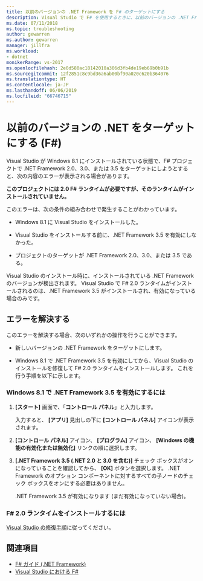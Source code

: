 ```yaml
---
title: 以前のバージョンの .NET Framework を F# のターゲットにする
description: Visual Studio で F# を使用するときに、以前のバージョンの .NET Framework をターゲットにする場合について説明します。
ms.date: 07/11/2018
ms.topic: troubleshooting
author: gewarren
ms.author: gewarren
manager: jillfra
ms.workload:
- dotnet
monikerRange: vs-2017
ms.openlocfilehash: 2e0d580ac18142010a306d3fb4de19eb69b0b91b
ms.sourcegitcommit: 12f2851c8c9bd36a6ab00bf90a020c620b364076
ms.translationtype: HT
ms.contentlocale: ja-JP
ms.lasthandoff: 06/06/2019
ms.locfileid: "66746715"
---
```

# <a name="target-older-versions-of-net-f"></a>以前のバージョンの .NET をターゲットにする (F#)

Visual Studio が Windows 8.1 にインストールされている状態で、F# プロジェクトで .NET Framework 2.0、3.0、または 3.5 をターゲットにしようとすると、次の内容のエラーが表示される場合があります。

**このプロジェクトには 2.0 F# ランタイムが必要ですが、そのランタイムがインストールされていません。**

このエラーは、次の条件の組み合わせで発生することがわかっています。

- Windows 8.1 に Visual Studio をインストールした。

- Visual Studio をインストールする前に、.NET Framework 3.5 を有効にしなかった。

- プロジェクトのターゲットが .NET Framework 2.0、3.0、または 3.5 である。

Visual Studio のインストール時に、インストールされている .NET Framework のバージョンが検出されます。 Visual Studio で F# 2.0 ランタイムがインストールされるのは、.NET Framework 3.5 がインストールされ、有効になっている場合のみです。

## <a name="resolve-the-error"></a>エラーを解決する

このエラーを解決する場合、次のいずれかの操作を行うことができます。

- 新しいバージョンの .NET Framework をターゲットにします。

- Windows 8.1 で .NET Framework 3.5 を有効にしてから、Visual Studio のインストールを修復して F# 2.0 ランタイムをインストールします。 これを行う手順を以下に示します。

### <a name="to-enable-the-net-framework-35-on-windows-81"></a>Windows 8.1 で .NET Framework 3.5 を有効にするには

1. **[スタート]** 画面で、「**コントロール パネル**」と入力します。

   入力すると、 **[アプリ]** 見出しの下に **[コントロール パネル]** アイコンが表示されます。

2. **[コントロール パネル]** アイコン、 **[プログラム]** アイコン、 **[Windows の機能の有効化または無効化]** リンクの順に選択します。

3. **[.NET Framework 3.5 (.NET 2.0 と 3.0 を含む)]** チェック ボックスがオンになっていることを確認してから、 **[OK]** ボタンを選択します。 .NET Framework のオプション コンポーネントに対するすべての子ノードのチェック ボックスをオンにする必要はありません。

   .NET Framework 3.5 が有効になります (まだ有効になっていない場合)。

### <a name="to-install-the-f-20-runtime"></a>F# 2.0 ランタイムをインストールするには

[Visual Studio の修復手順](../install/repair-visual-studio.md)に従ってください。

## <a name="see-also"></a>関連項目

- [F# ガイド (.NET Framework)](/dotnet/fsharp/)
- [Visual Studio における F#](fsharp-visual-studio.md)